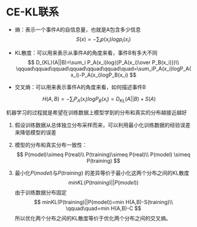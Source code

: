 # CE-KL联系

* 熵：表示一个事件A的自信息量，也就是A包含多少信息
  $$
  S(x)=-\sum_i p(x_i)logp_i(x_i)
  $$

* KL散度：可以用来表示从事件A的角度来看，事件B有多大不同
  $$
  D_{KL}(A||B)=\sum_i P_A(x_i)log({P_A(x_i)\over P_B(x_i)})\\
  \qquad\qquad\qquad\qquad\qquad\qquad\quad=\sum_iP_A(x_i)logP_A(x_i)-P_A(x_i)logP_B(x_i)
  $$

* 交叉熵：可以用来表示事件A的角度来看，如何描述事件B

$$
H(A,B)=-\sum_i P_A(x_i)logP_B(x_i)=D_{KL}(A||B)+S(A)
$$

机器学习的过程就是希望在训练数据上模型学到的分布和真实的分布越接近越好

1. 假设训练数据从总体独立分布采样而来，可以利用最小化训练数据的经验误差来降低模型的误差

2. 模型的分布和真实分布一致性：
   $$
   P(model)\simeq P(real)\\
   P(training)\simeq P(real)\\
   P(model) \simeq P(training)
   $$

3. 最小化$P(model)$与$P(training)$ 的差异等价于最小化这两个分布之间的KL散度
   $$
   minKL(P(training)||P(model))
   $$
   由于训练数据分布固定
   $$
   minKL(P(training)||P(model))=min H(A,B)-S(training)\\
   \qquad\quad=min H(A,B)-C
   $$
   所以优化两个分布之间的KL散度等价于优化两个分布之间的交叉熵。
